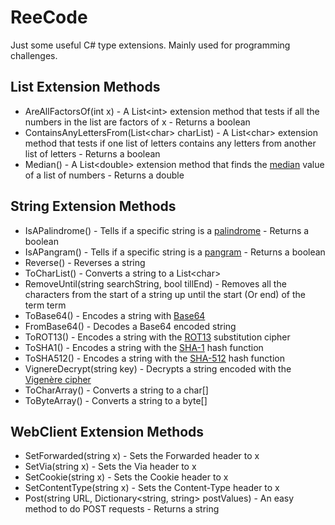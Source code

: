 # ReeCode
Just some useful C# type extensions. Mainly used for programming challenges.

List Extension Methods
----------------------
- AreAllFactorsOf(int x) - A List\<int\> extension method that tests if all the numbers in the list are factors of x - Returns a boolean
- ContainsAnyLettersFrom(List\<char\> charList) - A List\<char\> extension method that tests if one list of letters contains any letters from another list of letters - Returns a boolean
- Median() - A List\<double\> extension method that finds the [median](https://en.wikipedia.org/wiki/Median) value of a list of numbers - Returns a double
  
String Extension Methods
------------------------
- IsAPalindrome() - Tells if a specific string is a [palindrome](https://en.wikipedia.org/wiki/Palindrome) - Returns a boolean
- IsAPangram() - Tells if a specific string is a [pangram](https://en.wikipedia.org/wiki/Pangram) - Returns a boolean
- Reverse() - Reverses a string
- ToCharList() - Converts a string to a List\<char\>
- RemoveUntil(string searchString, bool tillEnd) - Removes all the characters from the start of a string up until the start (Or end) of the term term
- ToBase64() - Encodes  a string with [Base64](https://en.wikipedia.org/wiki/Base64)
- FromBase64() - Decodes a Base64 encoded string
- ToROT13() - Encodes a string with the [ROT13](https://en.wikipedia.org/wiki/ROT13) substitution cipher
- ToSHA1() - Encodes a string with the [SHA-1](https://en.wikipedia.org/wiki/SHA-1) hash function
- ToSHA512() - Encodes a string with the [SHA-512](https://en.wikipedia.org/wiki/SHA-512) hash function
- VignereDecrypt(string key) - Decrypts a string encoded with the [Vigenère cipher](https://en.wikipedia.org/wiki/Vigenère_cipher)
- ToCharArray() - Converts a string to a char[]
- ToByteArray() - Converts a string to a byte[]

WebClient Extension Methods
---------------------------
- SetForwarded(string x) - Sets the Forwarded header to x
- SetVia(string x) - Sets the Via header to x
- SetCookie(string x) - Sets the Cookie header to x
- SetContentType(string x) - Sets the Content-Type header to x
- Post(string URL, Dictionary&lt;string, string&gt; postValues) - An easy method to do POST requests - Returns a string
